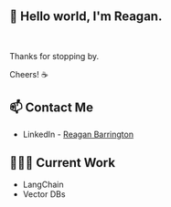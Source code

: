 <br>
<h2> 👋 Hello world, I'm Reagan. </h2>
<br>

<p>
Thanks for stopping by. </p>
<p> Cheers! ☕ </p>

## 📫 Contact Me
- LinkedIn - [Reagan Barrington](https://in.linkedin.com/in/reaganbarrington)

## 👩🏻‍💻 Current Work
- LangChain
- Vector DBs


<!--
**ReBarrington/ReBarrington** is a ✨ _special_ ✨ repository because its `README.md` (this file) appears on your GitHub profile.

Here are some ideas to get you started:

- 🔭 I’m currently working on ...
- 🌱 I’m currently learning ...
- 👯 I’m looking to collaborate on ...
- 🤔 I’m looking for help with ...
- 💬 Ask me about ...
- 📫 How to reach me: ...
- 😄 Pronouns: ...
- ⚡ Fun fact: ...
-->
